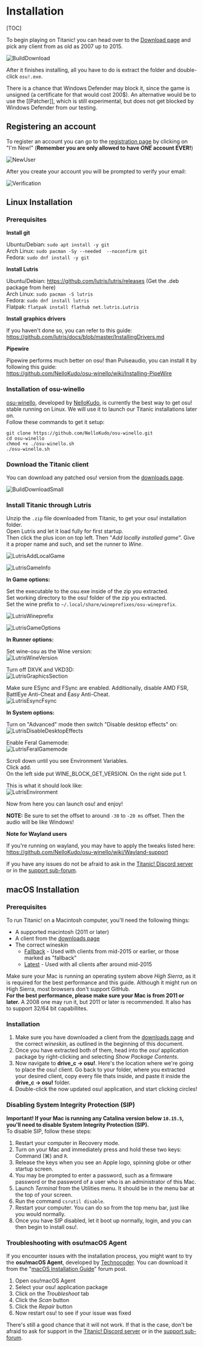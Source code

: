 # Installation

[TOC]

To begin playing on Titanic! you can head over to the [Download page](https://osu.titanic.sh/download/) and pick any client from as old as 2007 up to 2015.

![BuildDownload](https://raw.githubusercontent.com/osuTitanic/wiki/refs/heads/main/wiki/Installation/img/BuildDownload.png)

After it finishes installing, all you have to do is extract the folder and double-click `osu!.exe`.

There is a chance that Windows Defender may block it, since the game is unsigned (a certificate for that would cost 200$). An alternative would be to use the [[Patcher]], which is still experimental, but does not get blocked by Windows Defender from our testing.

## Registering an account

To register an account you can go to the [registration page](https://osu.titanic.sh/account/register) by clicking on "I'm New!" (**Remember you are only allowed to have *ONE* account EVER!**)

![NewUser](https://raw.githubusercontent.com/osuTitanic/wiki/refs/heads/main/wiki/Installation/img/NewUser.png)

After you create your account you will be prompted to verify your email:

![Verification](https://raw.githubusercontent.com/osuTitanic/wiki/refs/heads/main/wiki/Installation/img/Verification.png)

## Linux Installation

### Prerequisites

**Install git**

Ubuntu/Debian: `sudo apt install -y git`                                                                                                                   
Arch Linux: `sudo pacman -Sy --needed  --noconfirm git`                                                                                                    
Fedora: `sudo dnf install -y git`

**Install Lutris**

Ubuntu/Debian: <https://github.com/lutris/lutris/releases> (Get the .deb package from here)  
Arch Linux: `sudo pacman -S lutris`  
Fedora: `sudo dnf install lutris`  
Flatpak: `flatpak install flathub net.lutris.Lutris` 

**Install graphics drivers**

If you haven't done so, you can refer to this guide:  
<https://github.com/lutris/docs/blob/master/InstallingDrivers.md>

**Pipewire**

Pipewire performs much better on osu! than Pulseaudio, you can install it by following this guide:  
<https://github.com/NelloKudo/osu-winello/wiki/Installing-PipeWire>

### Installation of osu-winello

[osu-winello](https://github.com/NelloKudo/osu-winello), developed by [NelloKudo](https://github.com/NelloKudo), is currently the best way to get osu! stable running on Linux. We will use it to launch our Titanic installations later on.  
Follow these commands to get it setup:

```
git clone https://github.com/NelloKudo/osu-winello.git
cd osu-winello
chmod +x ./osu-winello.sh
./osu-winello.sh
```

### Download the Titanic client

You can download any patched osu! version from the [downloads page](https://osu.titanic.sh/download/).

![BuildDownloadSmall](https://raw.githubusercontent.com/osuTitanic/wiki/refs/heads/main/wiki/Installation/img/BuildDownloadSmall.png)

### Install Titanic through Lutris

Unzip the `.zip` file downloaded from Titanic, to get your osu! installation folder.  
Open Lutris and let it load fully for first startup.  
Then click the plus icon on top left. Then "*Add locally installed game*".
Give it a proper name and such, and set the runner to *Wine*.

![LutrisAddLocalGame](https://raw.githubusercontent.com/osuTitanic/wiki/refs/heads/main/wiki/Installation/img/LutrisAddLocalGame.png)

![LutrisGameInfo](https://raw.githubusercontent.com/osuTitanic/wiki/refs/heads/main/wiki/Installation/img/LutrisGameInfo.png)


**In Game options:**

Set the executable to the osu.exe inside of the zip you extracted.  
Set working directory to the osu! folder of the zip you extracted.  
Set the wine prefix to `~/.local/share/wineprefixes/osu-wineprefix`.

![LutrisWineprefix](https://raw.githubusercontent.com/osuTitanic/wiki/refs/heads/main/wiki/Installation/img/LutrisWineprefix.png)

![LutrisGameOptions](https://raw.githubusercontent.com/osuTitanic/wiki/refs/heads/main/wiki/Installation/img/LutrisGameOptions.png)


**In Runner options:**
 
Set wine-osu as the Wine version:  
![LutrisWineVersion](https://raw.githubusercontent.com/osuTitanic/wiki/refs/heads/main/wiki/Installation/img/LutrisWineVersion.png)

Turn off DXVK and VKD3D:  
![LutrisGraphicsSection](https://raw.githubusercontent.com/osuTitanic/wiki/refs/heads/main/wiki/Installation/img/LutrisGraphicsSection.png)


Make sure ESync and FSync are enabled.
Additionally, disable AMD FSR, BattlEye Anti-Cheat and Easy Anti-Cheat.  
![LutrisEsyncFsync](https://raw.githubusercontent.com/osuTitanic/wiki/refs/heads/main/wiki/Installation/img/LutrisEsyncFsync.png)


**In System options:**

Turn on "Advanced" mode then switch "Disable desktop effects" on:  
![LutrisDisableDesktopEffects](https://raw.githubusercontent.com/osuTitanic/wiki/refs/heads/main/wiki/Installation/img/LutrisDisableDesktopEffects.png)

Enable Feral Gamemode:  
![LutrisFeralGamemode](https://raw.githubusercontent.com/osuTitanic/wiki/refs/heads/main/wiki/Installation/img/LutrisFeralGamemode.png)


Scroll down until you see Environment Variables.  
Click add.  
On the left side put WINE_BLOCK_GET_VERSION.
On the right side put 1.

This is what it should look like:  
![LutrisEnvironment](https://raw.githubusercontent.com/osuTitanic/wiki/refs/heads/main/wiki/Installation/img/LutrisEnvironment.png)


Now from here you can launch osu! and enjoy!

**NOTE:** Be sure to set the offset to around `-30` to `-20 ms` offset. Then the audio will be like Windows!

**Note for Wayland users**

If you're running on wayland, you may have to apply the tweaks listed here:  
<https://github.com/NelloKudo/osu-winello/wiki/Wayland-support>

If you have any issues do not be afraid to ask in the [Titanic! Discord server](https://discord.gg/qupv72e7YH) or in the [support sub-forum](https://osu.titanic.sh/forum/7).

## macOS Installation

### Prerequisites

To run Titanic! on a Macintosh computer, you'll need the following things:

- A supported macintosh (2011 or later)
- A client from the [downloads page](https://osu.titanic.sh/download/)
- The correct wineskin
    - [Fallback](https://cdn.titanic.sh/public/osx/osx-fallback.base.zip) - Used with clients from mid-2015 or earlier, or those marked as "fallback"
    - [Latest](https://cdn.titanic.sh/public/osx/osx-latest.base.zip) - Used with all clients after around mid-2015

Make sure your Mac is running an operating system above *High Sierra*, as it is required for the best performance and this guide. Although it might run on High Sierra, most browsers don't support GitHub.  
**For the best performance, please make sure your Mac is from 2011 or later.** A 2008 one may run it, but 2011 or later is recommended. It also has to support 32/64 bit capabillites.

### Installation

1. Make sure you have downloaded a client from the [downloads page](https://osu.titanic.sh/download/) and the correct *wineskin*, as outlined in the beginning of this document.
2. Once you have extracted both of them, head into the *osu!* application package by right-clicking and selecting *Show Package Contents*.
3. Now navigate to **drive_c -> osu!**. Here's the location where we're going to place the osu! client. Go back to your folder, where you extracted your desired client, copy every file thats inside, and paste it inside the **drive_c -> osu!** folder.
4. Double-click the now updated osu! application, and start clicking circles!

### Disabling System Integrity Protection (SIP)

**Important! If your Mac is running any Catalina version below `10.15.5`, you'll need to disable System Integrity Protection (SIP).**  
To disable SIP, follow these steps:

1. Restart your computer in Recovery mode.
2. Turn on your Mac and immediately press and hold these two keys: Command (⌘) and `R`.
3. Release the keys when you see an Apple logo, spinning globe or other startup screen.
4. You may be prompted to enter a password, such as a firmware password or the password of a user who is an administrator of this Mac.
5. Launch *Terminal* from the Utilities menu. It should be in the menu bar at the top of your screen.
6. Run the command `csrutil disable`.
7. Restart your computer. You can do so from the top menu bar, just like you would normally.
8. Once you have SIP disabled, let it boot up normally, login, and you can then begin to install osu!.

### Troubleshooting with osu!macOS Agent

If you encounter issues with the installation process, you might want to try the **osu!macOS Agent**, developed by [Technocoder](https://osu.ppy.sh/users/10338558). You can download it from the "[macOS Installation Guide](https://osu.ppy.sh/community/forums/topics/1106057)" forum post.

1. Open osu!macOS Agent
2. Select your osu! application package
3. Click on the *Troubleshoot* tab
4. Click the *Scan* button
5. Click the *Repair* button
6. Now restart osu! to see if your issue was fixed

There's still a good chance that it will not work. If that is the case, don't be afraid to ask for support in the [Titanic! Discord server](https://discord.gg/qryYG2C5nc) or in the [support sub-forum](https://osu.titanic.sh/forum/7).
